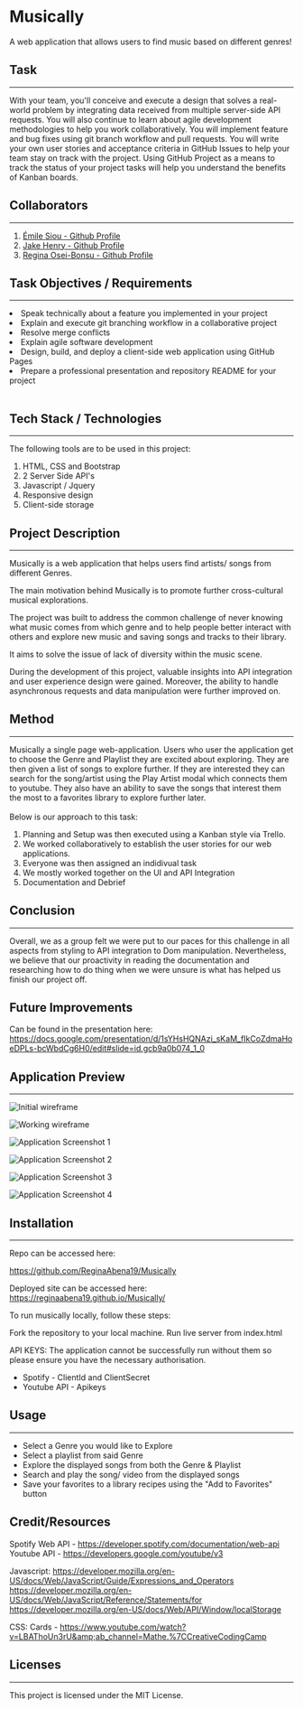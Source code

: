 # Musically
 A web application that allows users to find music based on different genres!

## Task
---
With your team, you'll conceive and execute a design that solves a real-world problem by integrating data received from multiple server-side API requests. You will also continue to learn about agile development methodologies to help you work collaboratively. You will implement feature and bug fixes using git branch workflow and pull requests.
You will write your own user stories and acceptance criteria in GitHub Issues to help your team stay on track with the project. Using GitHub Project as a means to track the status of your project tasks will help you understand the benefits of Kanban boards.

## Collaborators
---
<ol>
<li> <a href='https://github.com/Sooey-99'> Émile Siou - Github Profile </a>
<li> <a href='https://github.com/jakewshenry'> Jake Henry - Github Profile </a>
<li> <a href='https://github.com/ReginaAbena19'> Regina Osei-Bonsu - Github Profile </a>
</ol>

## Task Objectives / Requirements 
----
<li>
Speak technically about a feature you implemented in your project
<li>
Explain and execute git branching workflow in a collaborative project
<li>
Resolve merge conflicts
<li>
Explain agile software development
<li>
Design, build, and deploy a client-side web application using GitHub Pages
<li>
Prepare a professional presentation and repository README for your project
<br>
<br>

## Tech Stack / Technologies 
----
The following tools are to be used in this project:
<ol>
<li> HTML, CSS and Bootstrap
<li> 2 Server Side API's
<li> Javascript / Jquery
<li> Responsive design
<li> Client-side storage
</ol>


## Project Description
---
Musically is a  web application that helps users find artists/ songs from different Genres.

The main motivation behind Musically is to promote further cross-cultural musical explorations.

The project was built to address the common challenge of never knowing what music comes from which genre and to help people better interact with others and explore new music and saving songs and tracks to their library.  

It aims to solve the issue of lack of diversity within the music scene. 

During the development of this project, valuable insights into API integration and user experience design were gained. Moreover, the ability to handle asynchronous requests and data manipulation were further improved on.

## Method
----
Musically a single page web-application. Users who user the application get to choose the Genre and Playlist they are excited about exploring. They are then given a list of songs to explore further. If they are interested they can search for the song/artist using the Play Artist modal which connects them to youtube. They also have an ability to save the songs that interest them the most to a favorites library to explore further later.
<br>
<br>
Below is our approach to this task:
<ol>
<li> Planning and Setup was then executed using a Kanban style via Trello.
<li> We worked collaboratively to establish the user stories for our web applications.
<li> Everyone was then assigned an indidivual task 
<li> We mostly worked together on the UI and API Integration
<li> Documentation and Debrief
</ol>


## Conclusion
---
Overall, we as a group felt we were put to our paces for this challenge in all aspects from styling to API integration to Dom manipulation. Nevertheless, we believe that our proactivity in reading the documentation and researching how to do thing when we were unsure is what has helped us finish our project off. 

## Future Improvements
Can be found in the presentation here: https://docs.google.com/presentation/d/1sYHsHQNAzi_sKaM_fIkCoZdmaHoeDPLs-bcWbdCg6H0/edit#slide=id.gcb9a0b074_1_0

## Application Preview
---

![Initial wireframe](./assets/app-photos/initial-wireframe.png)

![Working wireframe](./assets/app-photos/working-wireframe.png)

![Application Screenshot 1](./assets/app-photos/homepage.png)

![Application Screenshot 2](./assets/app-photos/song-artist-search.png)

![Application Screenshot 3](./assets/app-photos/youtube-lookup.png)

![Application Screenshot 4](./assets/app-photos/library-saves.png)


## Installation
---
Repo can be accessed here:

https://github.com/ReginaAbena19/Musically 


Deployed site can be accessed here:
https://reginaabena19.github.io/Musically/

To run musically locally, follow these steps:

Fork the repository to your local machine.
Run live server from index.html

API KEYS:
The application cannot be successfully run without them so please ensure you have the 
necessary authorisation.

- Spotify - ClientId and ClientSecret
- Youtube API - Apikeys


## Usage
---
- Select a Genre you would like to Explore
- Select a playlist from said Genre
- Explore the displayed songs from both the Genre & Playlist 
- Search and play the song/ video from the displayed songs 
- Save your favorites to a library recipes using the "Add to Favorites" button

## Credit/Resources
Spotify Web API - https://developer.spotify.com/documentation/web-api
Youtube API - https://developers.google.com/youtube/v3

Javascript: 
https://developer.mozilla.org/en-US/docs/Web/JavaScript/Guide/Expressions_and_Operators
https://developer.mozilla.org/en-US/docs/Web/JavaScript/Reference/Statements/for
https://developer.mozilla.org/en-US/docs/Web/API/Window/localStorage

CSS:
Cards - https://www.youtube.com/watch?v=LBAThoUn3rU&amp;ab_channel=Mathe.%7CCreativeCodingCamp



## Licenses
---
This project is licensed under the MIT License.

